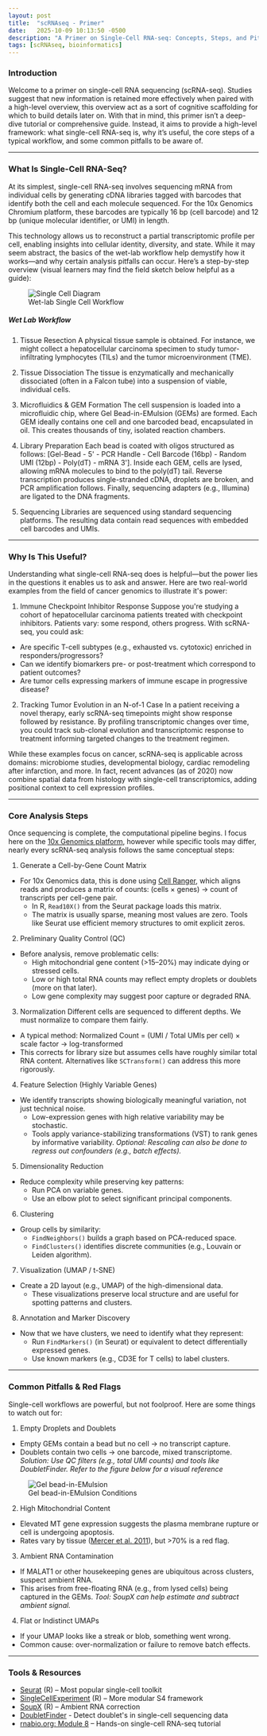 ```yaml
---
layout: post
title:  "scRNAseq - Primer"
date:   2025-10-09 10:13:50 -0500
description: "A Primer on Single-Cell RNA-seq: Concepts, Steps, and Pitfalls"
tags: [scRNAseq, bioinformatics]
---
```


### Introduction
Welcome to a primer on single-cell RNA sequencing (scRNA-seq). Studies suggest that new information is retained more effectively when paired with a high-level overview, this overview act as a sort of cognitive scaffolding for which to build details later on. With that in mind, this primer isn’t a deep-dive tutorial or comprehensive guide. Instead, it aims to provide a high-level framework: what single-cell RNA-seq is, why it’s useful, the core steps of a typical workflow, and some common pitfalls to be aware of.

<hr>

### What Is Single-Cell RNA-Seq?

At its simplest, single-cell RNA-seq involves sequencing mRNA from individual cells by generating cDNA libraries tagged with barcodes that identify both the cell and each molecule sequenced. For the 10x Genomics Chromium platform, these barcodes are typically 16 bp (cell barcode) and 12 bp (unique molecular identifier, or UMI) in length.

This technology allows us to reconstruct a partial transcriptomic profile per cell, enabling insights into cellular identity, diversity, and state. While it may seem abstract, the basics of the wet-lab workflow help demystify how it works—and why certain analysis pitfalls can occur. Here’s a step-by-step overview (visual learners may find the field sketch below helpful as a guide):

<figure class="glow-figure">
  <img src="{{ site.baseurl }}/assets/posts/scRNAseq_primer/Single_cell_diagram.png"
       style="max-width: 1400px;"
       alt="Single Cell Diagram" class="glow-frame">
  <figcaption>Wet-lab Single Cell Workflow</figcaption>
</figure>

##### Wet Lab Workflow

1. Tissue Resection
A physical tissue sample is obtained. For instance, we might collect a hepatocellular carcinoma specimen to study tumor-infiltrating lymphocytes (TILs) and the tumor microenvironment (TME).

2. Tissue Dissociation
The tissue is enzymatically and mechanically dissociated (often in a Falcon tube) into a suspension of viable, individual cells.

3. Microfluidics & GEM Formation
The cell suspension is loaded into a microfluidic chip, where Gel Bead-in-EMulsion (GEMs) are formed. Each GEM ideally contains one cell and one barcoded bead, encapsulated in oil. This creates thousands of tiny, isolated reaction chambers.

4. Library Preparation
Each bead is coated with oligos structured as follows:
[Gel-Bead - 5' - PCR Handle - Cell Barcode (16bp) - Random UMI (12bp) - Poly(dT) - mRNA 3']. 
Inside each GEM, cells are lysed, allowing mRNA molecules to bind to the poly(dT) tail. Reverse transcription produces single-stranded cDNA, droplets are broken, and PCR amplification follows. Finally, sequencing adapters (e.g., Illumina) are ligated to the DNA fragments.

5. Sequencing
Libraries are sequenced using standard sequencing platforms. The resulting data contain read sequences with embedded cell barcodes and UMIs.

<hr>

### Why Is This Useful?

Understanding what single-cell RNA-seq does is helpful—but the power lies in the questions it enables us to ask and answer. Here are two real-world examples from the field of cancer genomics to illustrate it's power:

1. Immune Checkpoint Inhibitor Response
Suppose you're studying a cohort of hepatocellular carcinoma patients treated with checkpoint inhibitors. Patients vary: some respond, others progress.
With scRNA-seq, you could ask:
- Are specific T-cell subtypes (e.g., exhausted vs. cytotoxic) enriched in responders/progressors?
- Can we identify biomarkers pre- or post-treatment which correspond to patient outcomes?
- Are tumor cells expressing markers of immune escape in progressive disease?

2. Tracking Tumor Evolution in an N-of-1 Case
In a patient receiving a novel therapy, early scRNA-seq timepoints might show response followed by resistance. By profiling transcriptomic changes over time, you could track sub-clonal evolution and transcriptomic response to treatment informing targeted changes to the treatment regimen.

While these examples focus on cancer, scRNA-seq is applicable across domains: microbiome studies, developmental biology, cardiac remodeling after infarction, and more. In fact, recent advances (as of 2020) now combine spatial data from histology with single-cell transcriptomics, adding positional context to cell expression profiles.

<hr>

### Core Analysis Steps

Once sequencing is complete, the computational pipeline begins. I focus here on the [10x Genomics platform](https://www.10xgenomics.com/platforms/chromium?utm_medium=search&utm_source=google&utm_term=10x+genomics+single+cell&useroffertype=website-page&utm_content=website-page&utm_campaign=701VI00000Fl8ZSYAZ&usercampaignid=701VI00000Fl8ZSYAZ&gad_source=1), however while specific tools may differ, nearly every scRNA-seq analysis follows the same conceptual steps:

1. Generate a Cell-by-Gene Count Matrix
- For 10x Genomics data, this is done using [Cell Ranger](https://www.10xgenomics.com/support/software/cell-ranger/latest), which aligns reads and produces a matrix of counts:
(cells × genes) → count of transcripts per cell-gene pair.
  - In R, `Read10X()` from the Seurat package loads this matrix.
  - The matrix is usually sparse, meaning most values are zero. Tools like Seurat use efficient memory structures to omit explicit zeros.

2. Preliminary Quality Control (QC)
- Before analysis, remove problematic cells:
  - High mitochondrial gene content (>15–20%) may indicate dying or stressed cells.
  - Low or high total RNA counts may reflect empty droplets or doublets (more on that later).
  - Low gene complexity may suggest poor capture or degraded RNA.

3. Normalization
Different cells are sequenced to different depths. We must normalize to compare them fairly.
- A typical method:
Normalized Count = (UMI / Total UMIs per cell) × scale factor -> log-transformed
- This corrects for library size but assumes cells have roughly similar total RNA content. Alternatives like `SCTransform()` can address this more rigorously.

4. Feature Selection (Highly Variable Genes)
- We identify transcripts showing biologically meaningful variation, not just technical noise.
  - Low-expression genes with high relative variability may be stochastic.
  - Tools apply variance-stabilizing transformations (VST) to rank genes by informative variability.
*Optional: Rescaling can also be done to regress out confounders (e.g., batch effects).*

5. Dimensionality Reduction
- Reduce complexity while preserving key patterns:
  - Run PCA on variable genes.
  - Use an elbow plot to select significant principal components.

6. Clustering
- Group cells by similarity:
  - `FindNeighbors()` builds a graph based on PCA-reduced space.
  - `FindClusters()` identifies discrete communities (e.g., Louvain or Leiden algorithm).

7. Visualization (UMAP / t-SNE)
- Create a 2D layout (e.g., UMAP) of the high-dimensional data.
  - These visualizations preserve local structure and are useful for spotting patterns and clusters.

8. Annotation and Marker Discovery
- Now that we have clusters, we need to identify what they represent:
  - Run `FindMarkers()` (in Seurat) or equivalent to detect differentially expressed genes.
  - Use known markers (e.g., CD3E for T cells) to label clusters.

<hr>

### Common Pitfalls & Red Flags
Single-cell workflows are powerful, but not foolproof. Here are some things to watch out for:

1. Empty Droplets and Doublets
- Empty GEMs contain a bead but no cell -> no transcript capture.
- Doublets contain two cells -> one barcode, mixed transcriptome.
*Solution: Use QC filters (e.g., total UMI counts) and tools like DoubletFinder.*
*Refer to the figure below for a visual reference*

<div class="clearfix"></div>

<figure class="glow-figure">
  <img src="{{ site.baseurl }}/assets/posts/scRNAseq_primer/emusion_beads.png"
       style="max-width: 1400px;"
       alt="Gel bead-in-EMulsion" class="glow-frame">
  <figcaption>Gel bead-in-EMulsion Conditions</figcaption>
</figure>

2. High Mitochondrial Content
- Elevated MT gene expression suggests the plasma membrane rupture or cell is undergoing apoptosis.
- Rates vary by tissue ([Mercer et al. 2011](https://pmc.ncbi.nlm.nih.gov/articles/PMC3160626/)), but >70% is a red flag.

3. Ambient RNA Contamination
- If MALAT1 or other housekeeping genes are ubiquitous across clusters, suspect ambient RNA.
- This arises from free-floating RNA (e.g., from lysed cells) being captured in the GEMs.
*Tool: SoupX can help estimate and subtract ambient signal.*

4. Flat or Indistinct UMAPs
- If your UMAP looks like a streak or blob, something went wrong.
- Common cause: over-normalization or failure to remove batch effects.

<hr> 

### Tools & Resources
- [Seurat](https://satijalab.org/seurat/) (R) – Most popular single-cell toolkit
- [SingleCellExperiment](https://bioconductor.org/packages/release/bioc/html/SingleCellExperiment.html) (R) – More modular S4 framework
- [SoupX](https://github.com/constantAmateur/SoupX) (R) – Ambient RNA correction
- [DoubletFinder](https://github.com/chris-mcginnis-ucsf/DoubletFinder) - Detect doublet's in single-cell sequencing data
- [rnabio.org: Module 8](https://rnabio.org/module-08-scrna/0008/01/01/Intro_to_scRNA/) – Hands-on single-cell RNA-seq tutorial


